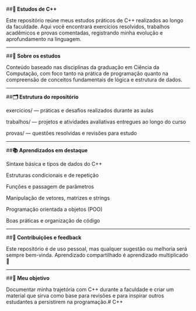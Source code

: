 ##**🧠 Estudos de C++**

Este repositório reúne meus estudos práticos de C++ realizados ao longo da faculdade. Aqui você encontrará exercícios resolvidos, trabalhos acadêmicos e provas comentadas, registrando minha evolução e aprofundamento na linguagem.

---

##**🚀 Sobre os estudos**

Conteúdo baseado nas disciplinas da graduação em Ciência da Computação, com foco tanto na prática de programação quanto na compreensão de conceitos fundamentais de lógica e estrutura de dados.

---

##**🗂 Estrutura do repositório**

exercicios/ — práticas e desafios realizados durante as aulas

trabalhos/ — projetos e atividades avaliativas entregues ao longo do curso

provas/ — questões resolvidas e revisões para estudo

---

##**📚 Aprendizados em destaque**

Sintaxe básica e tipos de dados do C++

Estruturas condicionais e de repetição

Funções e passagem de parâmetros

Manipulação de vetores, matrizes e strings

Programação orientada a objetos (POO)

Boas práticas e organização de código

---

##**🙌 Contribuições e feedback**

Este repositório é de uso pessoal, mas qualquer sugestão ou melhoria será sempre bem-vinda. Aprendizado compartilhado é aprendizado multiplicado 💬

---

##**🧭 Meu objetivo**

Documentar minha trajetória com C++ durante a faculdade e criar um material que sirva como base para revisões e para inspirar outros estudantes a persistirem na programação.# C++

